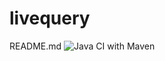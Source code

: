 # livequery
README.md
![Java CI with Maven](https://github.com/MichaelMadhukalya/livequery/workflows/Java%20CI%20with%20Maven/badge.svg?branch=master&event=push)

